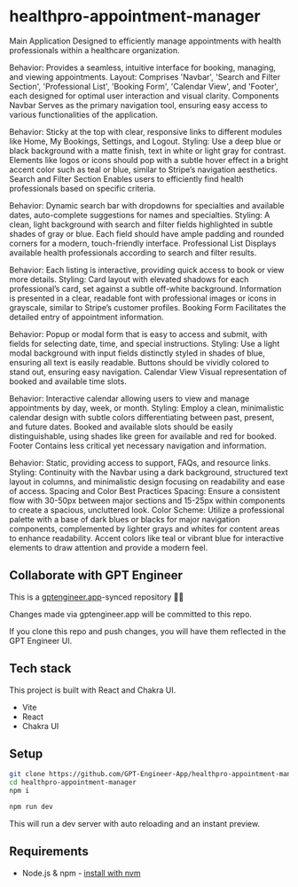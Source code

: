 # healthpro-appointment-manager

Main Application
Designed to efficiently manage appointments with health professionals within a healthcare organization.

Behavior: Provides a seamless, intuitive interface for booking, managing, and viewing appointments.
Layout: Comprises 'Navbar', 'Search and Filter Section', 'Professional List', 'Booking Form', 'Calendar View', and 'Footer', each designed for optimal user interaction and visual clarity.
Components
Navbar
Serves as the primary navigation tool, ensuring easy access to various functionalities of the application.

Behavior: Sticky at the top with clear, responsive links to different modules like Home, My Bookings, Settings, and Logout.
Styling: Use a deep blue or black background with a matte finish, text in white or light gray for contrast. Elements like logos or icons should pop with a subtle hover effect in a bright accent color such as teal or blue, similar to Stripe’s navigation aesthetics.
Search and Filter Section
Enables users to efficiently find health professionals based on specific criteria.

Behavior: Dynamic search bar with dropdowns for specialties and available dates, auto-complete suggestions for names and specialties.
Styling: A clean, light background with search and filter fields highlighted in subtle shades of gray or blue. Each field should have ample padding and rounded corners for a modern, touch-friendly interface.
Professional List
Displays available health professionals according to search and filter results.

Behavior: Each listing is interactive, providing quick access to book or view more details.
Styling: Card layout with elevated shadows for each professional’s card, set against a subtle off-white background. Information is presented in a clear, readable font with professional images or icons in grayscale, similar to Stripe’s customer profiles.
Booking Form
Facilitates the detailed entry of appointment information.

Behavior: Popup or modal form that is easy to access and submit, with fields for selecting date, time, and special instructions.
Styling: Use a light modal background with input fields distinctly styled in shades of blue, ensuring all text is easily readable. Buttons should be vividly colored to stand out, ensuring easy navigation.
Calendar View
Visual representation of booked and available time slots.

Behavior: Interactive calendar allowing users to view and manage appointments by day, week, or month.
Styling: Employ a clean, minimalistic calendar design with subtle colors differentiating between past, present, and future dates. Booked and available slots should be easily distinguishable, using shades like green for available and red for booked.
Footer
Contains less critical yet necessary navigation and information.

Behavior: Static, providing access to support, FAQs, and resource links.
Styling: Continuity with the Navbar using a dark background, structured text layout in columns, and minimalistic design focusing on readability and ease of access.
Spacing and Color Best Practices
Spacing: Ensure a consistent flow with 30-50px between major sections and 15-25px within components to create a spacious, uncluttered look.
Color Scheme: Utilize a professional palette with a base of dark blues or blacks for major navigation components, complemented by lighter grays and whites for content areas to enhance readability. Accent colors like teal or vibrant blue for interactive elements to draw attention and provide a modern feel.


## Collaborate with GPT Engineer

This is a [gptengineer.app](https://gptengineer.app)-synced repository 🌟🤖

Changes made via gptengineer.app will be committed to this repo.

If you clone this repo and push changes, you will have them reflected in the GPT Engineer UI.

## Tech stack

This project is built with React and Chakra UI.

- Vite
- React
- Chakra UI

## Setup

```sh
git clone https://github.com/GPT-Engineer-App/healthpro-appointment-manager.git
cd healthpro-appointment-manager
npm i
```

```sh
npm run dev
```

This will run a dev server with auto reloading and an instant preview.

## Requirements

- Node.js & npm - [install with nvm](https://github.com/nvm-sh/nvm#installing-and-updating)
